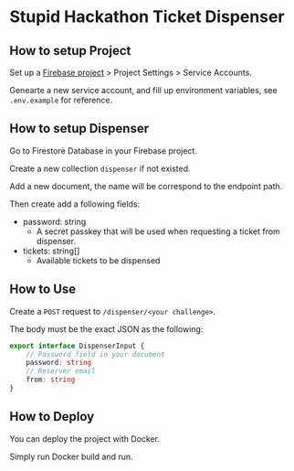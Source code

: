 # Stupid Hackathon Ticket Dispenser

## How to setup Project
Set up a [Firebase project](https://firebase.google.com) > Project Settings > Service Accounts.

Genearte a new service account, and fill up environment variables, see `.env.example` for reference.

## How to setup Dispenser
Go to Firestore Database in your Firebase project.

Create a new collection `dispenser` if not existed.

Add a new document, the name will be correspond to the endpoint path.

Then create add a following fields:
- password: string
    - A secret passkey that will be used when requesting a ticket from dispenser.
- tickets: string[]
    - Available tickets to be dispensed

## How to Use
Create a `POST` request to `/dispenser/<your challenge>`.

The body must be the exact JSON as the following:
```typescript
export interface DispenserInput {
    // Password field in your document
    password: string
    // Reserver email
    from: string
}
```

## How to Deploy
You can deploy the project with Docker.

Simply run Docker build and run.
